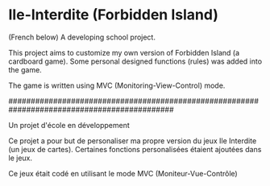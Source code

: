 # Ile-Interdite (Forbidden Island)

(French below)
A developing school project.

This project aims to customize my own version of Forbidden Island (a cardboard game). Some personal designed functions (rules) was added into the game. 

The game is written using MVC (Monitoring-View-Control) mode. 

#############################################################################################

Un projet d'école en développement

Ce projet a pour but de personaliser ma propre version du jeux Ile Interdite (un jeux de cartes). Certaines fonctions personalisées étaient ajoutées dans le jeux.

Ce jeux était codé en utilisant le mode MVC (Moniteur-Vue-Contrôle)
